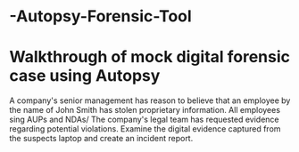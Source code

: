 # -Autopsy-Forensic-Tool
# Walkthrough of mock digital forensic case using Autopsy 

 A company's senior management has reason to believe that an employee by the name of John Smith has stolen proprietary information.
 All employees sing AUPs and NDAs/ The company's legal team has requested evidence regarding potential violations.
 Examine the digital evidence captured from the suspects laptop and create an incident report.

  
